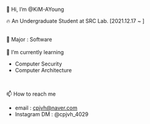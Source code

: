 👋 Hi, I’m @KiM-AYoung

🔥 An Undergraduate Student at SRC Lab.
[2021.12.17 ~ ]

<br>👀 Major : Software<br>
<br>
🌱 I’m currently learning
 - Computer Security
 - Computer Architecture
 </br> 

📫 How to reach me
 - email : cpjvh@naver.com
 - Instagram DM : @cpjvh_4029
